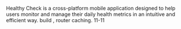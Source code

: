 
Healthy Check is a cross-platform mobile application designed to help users monitor and manage their daily health metrics in an intuitive and efficient way.
build , router
caching.
11-11